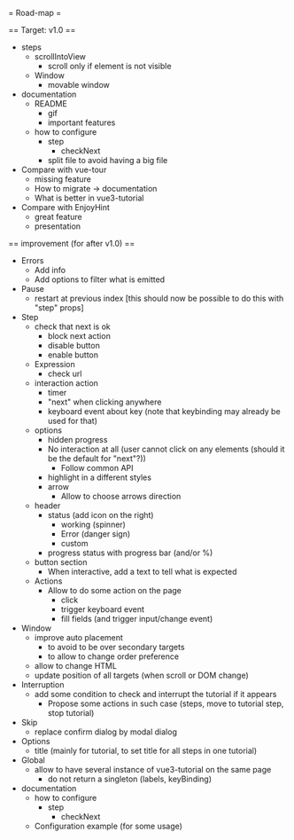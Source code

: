 = Road-map =

== Target: v1.0 ==

* steps
    * scrollIntoView
        * scroll only if element is not visible
    * Window
        * movable window
* documentation
    * README
        * gif
        * important features
    * how to configure
        * step
            * checkNext
        * split file to avoid having a big file
* Compare with vue-tour
    * missing feature
    * How to migrate → documentation
    * What is better in vue3-tutorial
* Compare with EnjoyHint
    * great feature
    * presentation


== improvement (for after v1.0) ==

* Errors
    * Add info
    * Add options to filter what is emitted
* Pause
    * restart at previous index [this should now be possible to do this with "step" props]
* Step
    * check that next is ok
        * block next action
        * disable button
        * enable button
    * Expression
        * check url
    * interaction action
        * timer
        * "next" when clicking anywhere
        * keyboard event about key (note that keybinding may already be used for that)
    * options
        * hidden progress
        * No interaction at all (user cannot click on any elements (should it be the default for "next"?))
            * Follow common API
        * highlight in a different styles
        * arrow
            * Allow to choose arrows direction
    * header
        * status (add icon on the right)
            * working (spinner)
            * Error (danger sign)
            * custom
        * progress status with progress bar (and/or %)
    * button section
        * When interactive, add a text to tell what is expected
    * Actions
        * Allow to do some action on the page
            * click
            * trigger keyboard event
            * fill fields (and trigger input/change event)
* Window
    * improve auto placement
        * to avoid to be over secondary targets
        * to allow to change order preference
    * allow to change HTML
    * update position of all targets (when scroll or DOM change)
* Interruption
    * add some condition to check and interrupt the tutorial if it appears
        * Propose some actions in such case (steps, move to tutorial step, stop tutorial)
* Skip
    * replace confirm dialog by modal dialog
* Options
    * title (mainly for tutorial, to set title for all steps in one tutorial)
* Global
    * allow to have several instance of vue3-tutorial on the same page
        * do not return a singleton (labels, keyBinding)
* documentation
    * how to configure
        * step
            * checkNext
    * Configuration example (for some usage)
